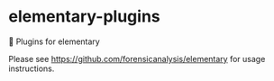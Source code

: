 # elementary-plugins
🧩 Plugins for elementary

Please see https://github.com/forensicanalysis/elementary for usage instructions.
